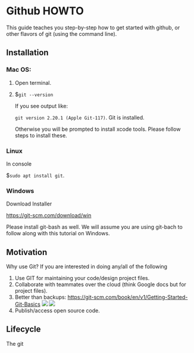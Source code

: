 # Github HOWTO

This guide teaches you step-by-step how to get started with github, or other flavors of git (using the command line).

## Installation

### Mac OS:

1. Open terminal.
2. $``git --version``

    If you see output like:
    
    ``git version 2.20.1 (Apple Git-117)``. Git is installed.
    
    Otherwise you will be prompted to install xcode tools. Please follow steps to install these.
    
### Linux

In console

$``sudo apt install git``.

### Windows

Download Installer

https://git-scm.com/download/win

Please install git-bash as well. We will assume you are using git-bach to follow along with this tutorial on Windows.

    
## Motivation

Why use Git? If you are interested in doing any/all of the following

1. Use GIT for maintaining your code/design project files.
2. Collaborate with teammates over the cloud (think Google docs but for project files).
3. Better than backups: https://git-scm.com/book/en/v1/Getting-Started-Git-Basics
    <img src='https://git-scm.com/figures/18333fig0104-tn.png'>
    <img src='https://git-scm.com/figures/18333fig0105-tn.png'>
4. Publish/access open source code.

## Lifecycle

The git 
    
